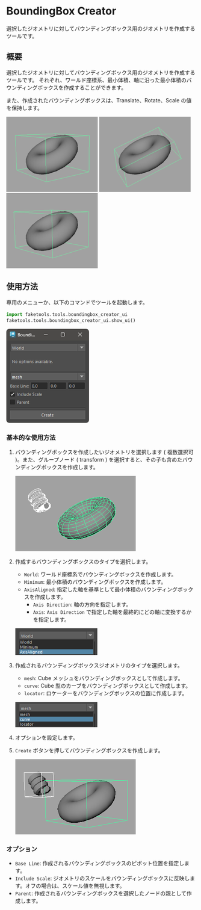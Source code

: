 # BoundingBox Creator

選択したジオメトリに対してバウンディングボックス用のジオメトリを作成するツールです。

## 概要

選択したジオメトリに対してバウンディングボックス用のジオメトリを作成するツールです。
それぞれ、ワールド座標系、最小体積、軸に沿った最小体積のバウンディングボックスを作成することができます。

また、作成されたバウンディングボックスは、Translate、Rotate、Scale の値を保持します。


![image002](images/boundingbox_creator/image002.png)
![image003](images/boundingbox_creator/image003.png)
![image004](images/boundingbox_creator/image004.png)



## 使用方法

専用のメニューか、以下のコマンドでツールを起動します。

```python
import faketools.tools.boundingbox_creator_ui
faketools.tools.boundingbox_creator_ui.show_ui()
```

![image001](images/boundingbox_creator/image001.png)

### 基本的な使用方法


1. バウンディングボックスを作成したいジオメトリを選択します ( 複数選択可 )。また、グループノード ( transform ) を選択すると、その子も含めたバウンディングボックスを作成します。  

    ![image005](images/boundingbox_creator/image005.png)

   
2. 作成するバウンディングボックスのタイプを選択します。
   - `World`: ワールド座標系でバウンディングボックスを作成します。
   - `Minimum`: 最小体積のバウンディングボックスを作成します。
   - `AxisAligned`: 指定した軸を基準として最小体積のバウンディングボックスを作成します。
     - `Axis Direction`: 軸の方向を指定します。
     - `Axis`: `Axis Direction` で指定した軸を最終的にどの軸に変換するかを指定します。
  
    ![image007](images/boundingbox_creator/image007.png)

3. 作成されるバウンディングボックスジオメトリのタイプを選択します。
   - `mesh`: Cube メッシュをバウンディングボックスとして作成します。
   - `curve`: Cube 型のカーブをバウンディングボックスとして作成します。
   - `locator`: ロケーターをバウンディングボックスの位置に作成します。
  
    ![image008](images/boundingbox_creator/image008.png)

4. オプションを設定します。

5. `Create` ボタンを押してバウンディングボックスを作成します。  

    ![image006](images/boundingbox_creator/image006.png)

### オプション

- `Base Line`: 作成されるバウンディングボックスのピボット位置を指定します。
- `Include Scale`: ジオメトリのスケールをバウンディングボックスに反映します。オフの場合は、スケール値を無視します。
- `Parent`: 作成されるバウンディングボックスを選択したノードの親として作成します。



